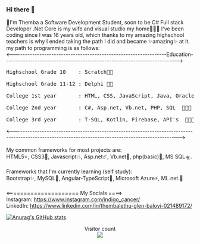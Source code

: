 ### Hi there 👋
🎉I'm Themba a Software Development Student, soon to be C# Full stack Developer .Net Core is my wife and visual studio my home👨🏽‍💻 
I've been coding since I was 16 years old, which thanks to my amazing highschool teachers is why I ended taking the path I did and became ✨amazing✨ at it.<br>
my path to programming is as follows: <br>
<----------------------------------------------------------------Education------------------------------------------------------------------------><br>
<pre>Highschool Grade 10    : Scratch👶🏽 <br>
Highschool Grade 11-12 : Delphi 🧑🏽<br>
College 1st year       : HTML, CSS, JavaScript, Java, OracleDB  👨🏽‍🎓  <br>
College 2nd year       : C#, Asp.net, Vb.net, PHP, SQL  👨🏽‍💻   <br>
College 3rd year       : T-SQL, Kotlin, Firebase, API's  👨🏼‍🔧 </pre>
<---------------------------------------------------------------------------------------------------------------------------------------------------><br><br>
My common frameworks for most projects are:<br>
HTML5⭐️, CSS3🌟, Javascript💥, Asp.net☄️, Vb.net🌠, php(basic)💫, MS SQL🛸.<br><br>
Frameworks that I'm currently learning (self study):<br>
Bootstrap✨, MySQL🌱, Angular-TypeScript🔭, Microsoft Azure⚡, ML.net.💬<br><br>
<===================== My Socials ====><br>
Instagram: https://www.instagram.com/indigo_cancer/ <br>
LinkedIn: https://www.linkedin.com/in/thembalethu-glen-baloyi-021489172/

[![Anurag's GitHub stats](https://github-readme-stats.vercel.app/api?username=ThembaGlen&show_icons=true&theme=radical)](https://github.com/anuraghazra/github-readme-stats)

<p align="center"> 
  Visitor count<br>
  <img src="https://profile-counter.glitch.me/ThembaGlen/count.svg" />
</p>


<!--
**ThembaGlen/ThembaGlen** is a ✨ _special_  repository because its `README.md` (this file) appears on your GitHub profile.

Here are some ideas to get you started:

- 🔭 I’m currently working on ...
- 🌱 I’m currently learning ...
- 👯 I’m looking to collaborate on ...
- 🤔 I’m looking for help with ...
- 💬 Ask me about ...
- 📫 How to reach me: ...
- 😄 Pronouns: ...
-  Fun fact: ...
-->
